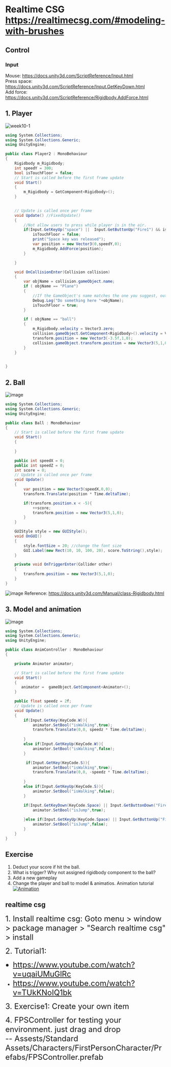 # Realtime CSG https://realtimecsg.com/#modeling-with-brushes
## Control
### Input
Mouse: https://docs.unity3d.com/ScriptReference/Input.html <br>
Press space: https://docs.unity3d.com/ScriptReference/Input.GetKeyDown.html <br>
Add force: https://docs.unity3d.com/ScriptReference/Rigidbody.AddForce.html

## 1. Player
![week10-1](https://user-images.githubusercontent.com/69342162/139366010-00096599-0e82-4963-a479-7d297bbd4f60.png)


``` c#
using System.Collections;
using System.Collections.Generic;
using UnityEngine;

public class Player2 : MonoBehaviour
{
    Rigidbody m_Rigidbody;
    int speedY = 300;
    bool isTouchFloor = false; 
    // Start is called before the first frame update
    void Start()
    {
        m_Rigidbody = GetComponent<Rigidbody>();
    }

   
    // Update is called once per frame
    void Update() //FixedUpdate()
    {
        //Not allow users to press while player is in the air.
        if(Input.GetKeyUp("space") ||  Input.GetButtonUp("Fire1") && isTouchFloor){
            isTouchFloor = false;
            print("Space key was released");
            var position = new Vector3(0,speedY,0);
            m_Rigidbody.AddForce(position);
        }

    }

    void OnCollisionEnter(Collision collision)
    {
        var objName = collision.gameObject.name;
        if ( objName == "Plane")
        {
            //If the GameObject's name matches the one you suggest, output this message in the console
            Debug.Log("Do something here "+objName);
            isTouchFloor = true;
        }

        if ( objName == "ball")
        {
            m_Rigidbody.velocity = Vector3.zero;
            collision.gameObject.GetComponent<Rigidbody>().velocity = Vector3.zero;
            transform.position = new Vector3(-3.5f,1,0);
            collision.gameObject.transform.position = new Vector3(5,1,0);
        }
    }

   
}
```

## 2. Ball

![image](https://user-images.githubusercontent.com/69342162/139366596-0e0932e7-22db-4950-99b7-cc20401c75fb.png)

``` c#
using System.Collections;
using System.Collections.Generic;
using UnityEngine;

public class Ball : MonoBehaviour
{
    // Start is called before the first frame update
    void Start()
    {
        
    }

    public int speedX = 0;
    public int speedZ = 0;
    int score = 0;
    // Update is called once per frame
    void Update()
    {
        var position = new Vector3(speedX,0,0);
        transform.Translate(position * Time.deltaTime);

        if(transform.position.x < -5){
            ++score;
            transform.position = new Vector3(5,1,0);
        } 
    }

    GUIStyle style = new GUIStyle();
    void OnGUI()
    {
        style.fontSize = 20; //change the font size
        GUI.Label(new Rect(10, 10, 100, 20), score.ToString(),style);
    }

    private void OnTriggerEnter(Collider other)
    {
        transform.position = new Vector3(5,1,0);
    }
}
```
![image](https://user-images.githubusercontent.com/69342162/139370817-cf675023-c68c-4ad5-a70c-265428d86880.png)
Reference: https://docs.unity3d.com/Manual/class-Rigidbody.html

## 3. Model and animation
![image](https://user-images.githubusercontent.com/69342162/139386141-45a4b339-6279-4941-a30c-c24738798d2e.png)
``` c#
using System.Collections;
using System.Collections.Generic;
using UnityEngine;

public class AnimController : MonoBehaviour
{

    private Animator animator;

    // Start is called before the first frame update
    void Start()
    {
       animator =  gameObject.GetComponent<Animator>();
    }

    public float speedz = 2f;
    // Update is called once per frame
    void Update()
    {
        if(Input.GetKey(KeyCode.W)){
            animator.SetBool("isWalking",true);
            transform.Translate(0,0, speedz * Time.deltaTime);
           
        } 
        else if(Input.GetKeyUp(KeyCode.W)){
            animator.SetBool("isWalking",false);
        }

         if(Input.GetKey(KeyCode.S)){
            animator.SetBool("isWalking",true);
            transform.Translate(0,0, -speedz * Time.deltaTime);
           
        } 
        else if(Input.GetKeyUp(KeyCode.S)){
            animator.SetBool("isWalking",false);
        }

        if(Input.GetKeyDown(KeyCode.Space) || Input.GetButtonDown("Fire1")){
            animator.SetBool("isJump",true);
        
        }else if(Input.GetKeyUp(KeyCode.Space) || Input.GetButtonUp("Fire1")){
            animator.SetBool("isJump",false);
        }
    }
}
```

## Exercise
1. Deduct your score if hit the ball.
2. What is trigger? Why not assigned rigidbody component to the ball?
3. Add a new gameplay
4. Change the player and ball to model & animatios.
Animation tutorial [![Animation](https://img.youtube.com/vi/UOb6IK43cJQ/0.jpg)](https://www.youtube.com/watch?v=UOb6IK43cJQ)


## realtime csg
<font size="5"> 1. Install realtime csg: Goto menu > window > package manager > "Search realtime csg" > install </font>

<font size="5"> 2. Tutorial1: <br>
   - https://www.youtube.com/watch?v=uqaiUMuGlRc <br>
   - https://www.youtube.com/watch?v=TUkKNoIQ1bk <br> </font>

<font size="5"> 3. Exercise1: Create your own item <br> </font>

<font size="5"> 4. FPSController for testing your environment. just drag and drop <br> 
   -- Assests/Standard Assets/Characters/FirstPersonCharacter/Prefabs/FPSController.prefab <br> </font>
